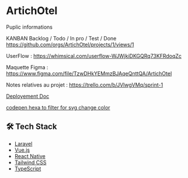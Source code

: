 # ArtichOtel
Puplic informations

KANBAN Backlog / Todo / In pro / Test / Done
https://github.com/orgs/ArtichOtel/projects/1/views/1


UserFlow : 
https://whimsical.com/userflow-WJWjkiDKGQRq73KFRdoqZc


Maquette Figma : 
https://www.figma.com/file/TzwDHkYEMmzBJAqeQnttQA/ArtichOtel


Notes relatives au projet : 
https://trello.com/b/JVlwgVMq/sprint-1

[Deployement Doc](https://gist.github.com/MalikAza/63de9308a72e9775c7b53f1c3880ba2c)

[codepen hexa to filter for svg change color](https://codepen.io/sosuke/pen/Pjoqqp)

## 🛠️ Tech Stack
- [Laravel](https://laravel.com/)
- [Vue.js](https://vuejs.org/)
- [React Native](https://reactnative.dev/)
- [Tailwind CSS](https://tailwindcss.com/)
- [TypeScript](https://reactnative.dev/docs/typescript)
